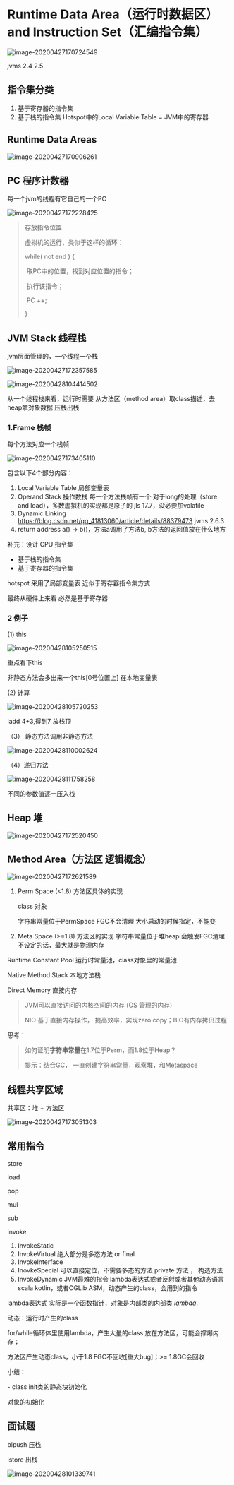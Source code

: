 # Runtime Data Area（运行时数据区） and Instruction Set（汇编指令集）

![image-20200427170724549](./img/运行时数据区.png)



jvms 2.4 2.5

## 指令集分类

1. 基于寄存器的指令集
2. 基于栈的指令集
   Hotspot中的Local Variable Table = JVM中的寄存器



## Runtime Data Areas

![image-20200427170906261](./img/运行时数据区-逻辑划分.png)



## PC 程序计数器

每一个jvm的线程有它自己的一个PC

![image-20200427172228425](./img/program-counter.png)

> 存放指令位置
>
> 虚拟机的运行，类似于这样的循环：
>
> while( not end ) {
>
> ​	取PC中的位置，找到对应位置的指令；
>
> ​	执行该指令；
>
> ​	PC ++;
>
> }



## JVM Stack 线程栈

jvm层面管理的，一个线程一个栈

![image-20200427172357585](./img/jvm-stack.png)



![image-20200428104414502](./img/image-20200428104414502.png)

从一个线程栈来看，运行时需要 从方法区（method area）取class描述，去heap拿对象数据 压栈出栈



### 1.Frame 栈帧

每个方法对应一个栈帧

![image-20200427173405110](./img/stack-method-frame.png)

包含以下4个部分内容：

1. Local Variable Table 局部变量表
2. Operand Stack 操作数栈 每一个方法栈帧有一个
   对于long的处理（store and load），多数虚拟机的实现都是原子的
   jls 17.7，没必要加volatile
3. Dynamic Linking
    https://blog.csdn.net/qq_41813060/article/details/88379473 
   jvms 2.6.3
4. return address
   a() -> b()，方法a调用了方法b, b方法的返回值放在什么地方

补充：设计 CPU 指令集

- 基于栈的指令集
- 基于寄存器的指令集

hotspot 采用了局部变量表 近似于寄存器指令集方式

最终从硬件上来看 必然是基于寄存器

### 2 例子

(1) this

![image-20200428105250515](./img/image-20200428105250515.png?lastModify=1588043886)

重点看下this

非静态方法会多出来一个this[0号位置上] 在本地变量表



(2) 计算

![image-20200428105720253](./img/image-20200428105720253.png?lastModify=1588043886)

iadd 4+3,得到7 放栈顶

（3） 静态方法调用非静态方法

![image-20200428110002624](./img/image-20200428110002624.png?lastModify=1588043886)



（4）递归方法

![image-20200428111758258](./img/image-20200428111758258.png)

不同的参数值逐一压入栈





## Heap 堆

![image-20200427172520450](./img/heap-define.png)



## Method Area（方法区 逻辑概念）

![image-20200427172621589](./img/method-area-define.png)

1. Perm Space (<1.8) 方法区具体的实现
   
   class 对象
   
   字符串常量位于PermSpace
   FGC不会清理
   大小启动的时候指定，不能变
   
2. Meta Space (>=1.8) 方法区的实现
   字符串常量位于堆heap
   会触发FGC清理
   不设定的话，最大就是物理内存

Runtime Constant Pool 运行时常量池，class对象里的常量池

Native Method Stack 本地方法栈

Direct Memory 直接内存

> JVM可以直接访问的内核空间的内存 (OS 管理的内存)
>
> NIO 基于直接内存操作， 提高效率，实现zero copy；BIO有内存拷贝过程

思考：

> 如何证明**字符串常量**在1.7位于Perm，而1.8位于Heap？
>
> 提示：结合GC， 一直创建字符串常量，观察堆，和Metaspace



## 线程共享区域

共享区：堆 + 方法区

![image-20200427173051303](./img/thread-share-area.png)







## 常用指令

store

load

pop

mul

sub

invoke

1. InvokeStatic
2. InvokeVirtual 绝大部分是多态方法 or final
3. InvokeInterface
4. InovkeSpecial
   可以直接定位，不需要多态的方法
   private 方法 ， 构造方法
5. InvokeDynamic
   JVM最难的指令
   lambda表达式或者反射或者其他动态语言scala kotlin，或者CGLib ASM，动态产生的class，会用到的指令

  lambda表达式 实际是一个函数指针，对象是内部类的内部类  $lambda.$

动态：运行时产生的class

for/while循环体里使用lambda，产生大量的class 放在方法区，可能会撑爆内存；

方法区产生动态class，小于1.8 FGC不回收[重大bug]；>= 1.8GC会回收

小结：

<clinit> - class init类的静态块初始化

<init> 对象的初始化



## 面试题



 bipush 压栈

istore 出栈

![image-20200428101339741](./img/image-20200428101339741.png)